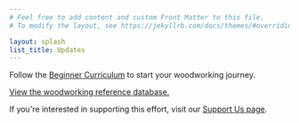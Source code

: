 ```yaml
---
# Feel free to add content and custom Front Matter to this file.
# To modify the layout, see https://jekyllrb.com/docs/themes/#overriding-theme-defaults

layout: splash
list_title: Updates
---
```

Follow the [Beginner Curriculum](/beginner-curriculum/) to start your woodworking journey.

[View the woodworking reference database.](/reference/)

If you're interested in supporting this effort, visit our [Support Us page](/support-us/).